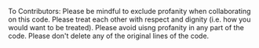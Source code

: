 To Contributors: Please be mindful to exclude profanity when collaborating on this code. Please treat each other with respect and dignity (i.e. how you would want to be treated). Please avoid uisng profanity in any part of the code. Please don't delete any of the original lines of the code.